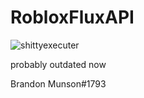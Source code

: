 # RobloxFluxAPI

![shittyexecuter](https://github.com/MoistMonkey420/RobloxFluxAPI/assets/76874951/7d1ee665-df40-451f-baa3-a82354b12ed0)

probably outdated now

Brandon Munson#1793
